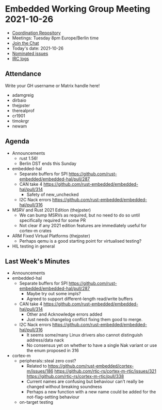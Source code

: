 # Embedded Working Group Meeting 2021-10-26

* [Coordination Repository]
* Meetings: Tuesday 8pm Europe/Berlin time
* [Join the Chat]
* Today's date: 2021-10-26
* [Nominated issues](https://github.com/search?q=org%3Arust-embedded+label%3Anominated+is%3Aopen&type=Issues)
* [IRC logs]

[Coordination Repository]: https://github.com/rust-embedded/wg
[Join the Chat]: https://riot.im/app/#/room/#rust-embedded:matrix.org
[IRC logs]: https://libera.irclog.whitequark.org/rust-embedded/2021-10-26

## Attendance

Write your GH username or Matrix handle here!

* adamgreig
* dirbaio
* thejpster
* therealprof
* cr1901
* timokrgr
* newam


## Agenda

* Announcements
    * rust 1.56!
    * Berlin DST ends this Sunday
* embedded-hal
    * Separate buffers for SPI https://github.com/rust-embedded/embedded-hal/pull/287
    * CAN take 4 https://github.com/rust-embedded/embedded-hal/pull/314
        * Safety of new_unchecked
    * I2C Nack errors https://github.com/rust-embedded/embedded-hal/pull/316
* MSRV and Rust 2021 Edition (thejpster)
    * We can bump MSRVs as required, but no need to do so until specifically required for some PR
    * Not clear if any 2021 edition features are immediately useful for cortex-m crates
* ARM Fixed Virtual Platforms (thejpster)
    * Perhaps qemu is a good starting point for virtualised testing?
* HIL testing in general

## Last Week's Minutes

* Announcements
* embedded-hal
    * Separate buffers for SPI https://github.com/rust-embedded/embedded-hal/pull/287
        * Maybe try out some impls?
        * Agreed to support different-length read/write buffers
    * CAN take 4 https://github.com/rust-embedded/embedded-hal/pull/314
        * Other and Acknowledge errors added
        * Just needs changelog conflict fixing them good to merge.
    * I2C Nack errors https://github.com/rust-embedded/embedded-hal/pull/316
        * It seems some/many Linux drivers also cannot distinguish address/data nack
        * No consensus yet on whether to have a single Nak variant or use the enum proposed in 316
* cortex-m
    * peripherals::steal zero cost?
        * Related to https://github.com/rust-embedded/cortex-m/issues/186 https://github.com/rtic-rs/cortex-m-rtic/issues/321 https://github.com/rtic-rs/cortex-m-rtic/pull/338
        * Current names are confusing but behaviour can't really be changed without breaking soundness
        * Perhaps a new function with a new name could be added for the not-flag-setting behaviour
    * on-target testing
